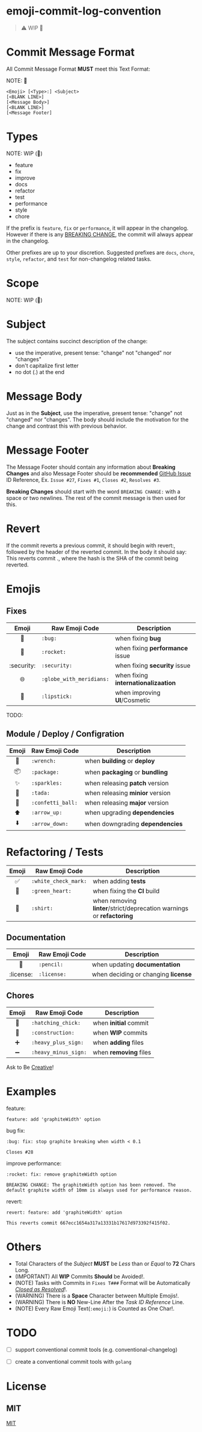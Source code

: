 # emoji-commit-log-convention

> :warning: WIP :construction:


# Commit Message Format
All Commit Message Format **MUST** meet this Text Format:

NOTE: :construction:
```
<Emoji> [<Type>:] <Subject>
[<BLANK LINE>]
[<Message Body>]
[<BLANK LINE>]
[<Message Footer]
```


# Types
NOTE: WIP (:construction:)

- feature
- fix
- improve
- docs
- refactor
- test
- performance
- style
- chore

If the prefix is `feature`, `fix` or `performance`, it will appear in the changelog. However if there is any [BREAKING CHANGE](#footer), the commit will always appear in the changelog.

Other prefixes are up to your discretion. Suggested prefixes are `docs`, `chore`, `style`, `refactor`, and `test` for non-changelog related tasks.


# Scope
NOTE: WIP (:construction:)


# Subject
The subject contains succinct description of the change:

* use the imperative, present tense: "change" not "changed" nor "changes"
* don't capitalize first letter
* no dot (.) at the end


# Message Body
Just as in the **Subject**, use the imperative, present tense: "change" not "changed" nor "changes". The body should include the motivation for the change and contrast this with previous behavior.


# Message Footer
The Message Footer should contain any information about **Breaking Changes** and also Message Footer should be **recommended** [GitHub Issue](https://github.com/features#issues) ID Reference, Ex. `Issue #27`, `Fixes #1`, `Closes #2`, `Resolves #3`.

**Breaking Changes** should start with the word `BREAKING CHANGE:` with a space or two newlines. The rest of the commit message is then used for this.


# Revert
If the commit reverts a previous commit, it should begin with revert:, followed by the header of the reverted commit. In the body it should say: This reverts commit <hash>., where the hash is the SHA of the commit being reverted.


# Emojis

## Fixes

| Emoji | Raw Emoji Code | Description |
|:---:|---|---|
| :bug: | `:bug:` | when fixing **bug** |
| :rocket: | `:rocket:` | when fixing **performance** issue |
| :security: | `:security:` | when fixing **security** issue |
| :globe_with_meridians: | `:globe_with_meridians:` | when fixing **internationalizaation** |
| :lipstick: | `:lipstick:` | when improving **UI**/Cosmetic |

TODO:

## Module / Deploy / Configration

| Emoji | Raw Emoji Code | Description |
|:---:|---|---|
| :wrench: | `:wrench:` | when **building** or **deploy** |
| :package: | `:package:` | when **packaging** or **bundling** |
| :sparkles: | `:sparkles:` | when releasing **patch** version |
| :tada: | `:tada:` | when releasing **minior** version |
| :confetti_ball: | `:confetti_ball:` | when releasing **major** version |
| :arrow_up: | `:arrow_up:` | when upgrading **dependencies** |
| :arrow_down: | `:arrow_down:` | when downgrading **dependencies** |

# Refactoring / Tests

| Emoji | Raw Emoji Code | Description |
|:---:|---|---|
| :white_check_mark: | `:white_check_mark:` | when adding **tests** |
| :green_heart: | `:green_heart:` | when fixing the **CI** build |
| :shirt: | `:shirt:` | when removing **linter**/strict/deprecation warnings or **refactoring** |

## Documentation

| Emoji | Raw Emoji Code | Description |
|:---:|---|---|
| :pencil: | `:pencil:` | when updating  **documentation** |
| :license: | `:license:` | when deciding or changing **license** |

## Chores

| Emoji | Raw Emoji Code | Description |
|:---:|---|---|
| :hatching_chick: | `:hatching_chick:` | when **initial** commit |
| :construction: | `:construction:` | when **WIP** commits |
| :heavy_plus_sign: | `:heavy_plus_sign:` | when **adding** files |
| :heavy_minus_sign: | `:heavy_minus_sign:` | when **removing** files |


Ask to Be [Creative](http://www.emoji-cheat-sheet.com/)!


# Examples

feature:
```
feature: add 'graphiteWidth' option
```

bug fix:
```
:bug: fix: stop graphite breaking when width < 0.1

Closes #28
```

improve performance:
```
:rocket: fix: remove graphiteWidth option

BREAKING CHANGE: The graphiteWidth option has been removed. The default graphite width of 10mm is always used for performance reason.
```

revert:
```
revert: feature: add 'graphiteWidth' option

This reverts commit 667ecc1654a317a13331b17617d973392f415f02.
```


# Others
- Total Characters of the _Subject_ **MUST** be _Less_ than or _Equal_ to **72** Chars Long.
- (IMPORTANT) All **WIP** Commits **Should** be Avoided!.
- (NOTE) Tasks with Commits in `Fixes T###` Format will be Automatically [_Closed as Resolved_](https://help.github.com/articles/closing-issues-via-commit-messages/)!.
- (WARNING) There is a **Space** Character between Multiple Emojis!.
- (WARNING) There is **NO** New-Line After the _Task ID Reference_ Line.
- (NOTE) Every Raw Emoji Text(`:emoji:`) is Counted as One Char!.


# TODO
- [ ] support conventional commit tools (e.g. conventional-changelog)
- [ ] create a conventional commit tools with `golang`


# License

## MIT

[MIT](http://opensource.org/licenses/MIT)

